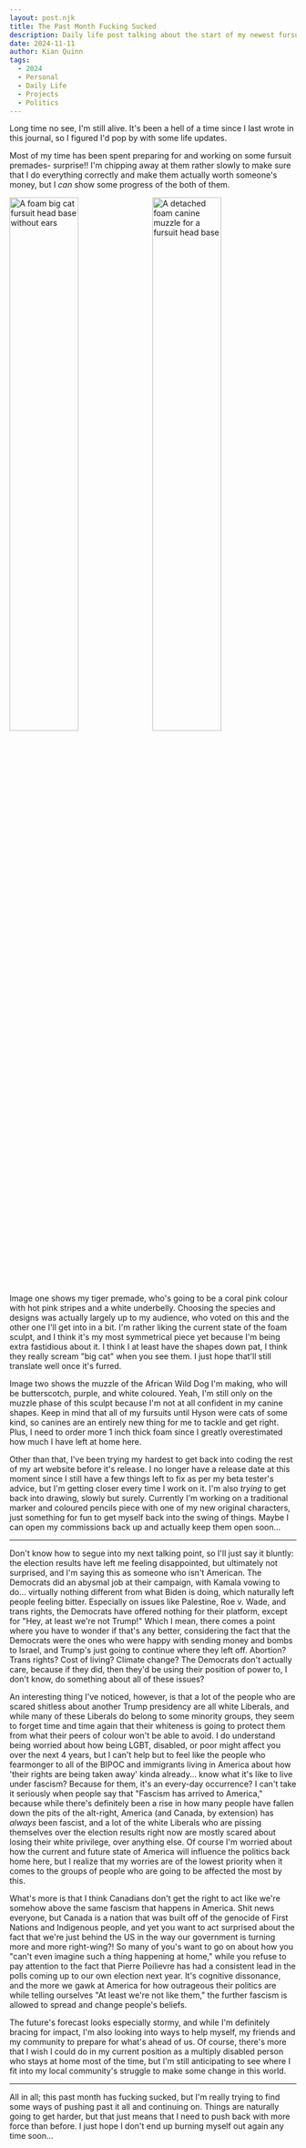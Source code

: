 ```yaml
---
layout: post.njk
title: The Past Month Fucking Sucked
description: Daily life post talking about the start of my newest fursuit project, as well as talking about current world news
date: 2024-11-11
author: Kian Quinn
tags:
  - 2024
  - Personal
  - Daily Life
  - Projects
  - Politics
---
```


Long time no see, I'm still alive. It's been a hell of a time since I last wrote in this journal, so I figured I'd pop by with some life updates.
          
Most of my time has been spent preparing for and working on some fursuit premades- surprise!! I'm chipping away at them rather slowly to make sure that I do everything correctly and make them actually worth someone's money, but I <i>can</i> show some progress of the both of them.
          

<img src="https://files.catbox.moe/g593bn.jpg" alt="A foam big cat fursuit head base without ears" width="49%">  
<img src="https://files.catbox.moe/513zo5.jpg" alt="A detached foam canine muzzle for a fursuit head base" width="49%">

Image one shows my tiger premade, who's going to be a coral pink colour with hot pink stripes and a white underbelly. Choosing the species and designs was actually largely up to my audience, who voted on this and the other one I'll get into in a bit. I'm rather liking the current state of the foam sculpt, and I think it's my most symmetrical piece yet because I'm being extra fastidious about it. I think I at least have the shapes down pat, I think they really scream "big cat" when you see them. I just hope that'll still translate well once it's furred.

Image two shows the muzzle of the African Wild Dog I'm making, who will be butterscotch, purple, and white coloured. Yeah, I'm still only on the muzzle phase of this sculpt because I'm not at all confident in my canine shapes. Keep in mind that all of my fursuits until Hyson were cats of some kind, so canines are an entirely new thing for me to tackle and get right. Plus, I need to order more 1 inch thick foam since I greatly overestimated how much I have left at home here.

Other than that, I've been trying my hardest to get back into coding the rest of my art website before it's release. I no longer have a release date at this moment since I still have a few things left to fix as per my beta tester's advice, but I'm getting closer every time I work on it. I'm also <i>trying</i> to get back into drawing, slowly but surely. Currently I'm working on a traditional marker and coloured pencils piece with one of my new original characters, just something for fun to get myself back into the swing of things. Maybe I can open my commissions back up and actually keep them open soon...

---

Don't know how to segue into my next talking point, so I'll just say it bluntly: the election results have left me feeling disappointed, but ultimately not surprised, and I'm saying this as someone who isn't American. The Democrats did an abysmal job at their campaign, with Kamala vowing to do... virtually nothing different from what Biden is doing, which naturally left people feeling bitter. Especially on issues like Palestine, Roe v. Wade, and trans rights, the Democrats have offered nothing for their platform, except for "Hey, at least we're not Trump!" Which I mean, there comes a point where you have to wonder if that's any better, considering the fact that the Democrats were the ones who were happy with sending money and bombs to Israel, and Trump's just going to continue where they left off. Abortion? Trans rights? Cost of living? Climate change? The Democrats don't actually care, because if they did, then they'd be using their position of power to, I don't know, do something about all of these issues?

An interesting thing I've noticed, however, is that a lot of the people who are scared shitless about another Trump presidency are all white Liberals, and while many of these Liberals do belong to some minority groups, they seem to forget time and time again that their whiteness is going to protect them from what their peers of colour won't be able to avoid. I do understand being worried about how being LGBT, disabled, or poor might affect you over the next 4 years, but I can't help but to feel like the people who fearmonger to all of the BIPOC and immigrants living in America about how 'their rights are being taken away' kinda already... know what it's like to live under fascism? Because for them, it's an every-day occurrence? I can't take it seriously when people say that "Fascism has arrived to America," because while there's definitely been a rise in how many people have fallen down the pits of the alt-right, America (and Canada, by extension) has <i>always</i> been fascist, and a lot of the white Liberals who are pissing themselves over the election results right now are mostly scared about losing their white privilege, over anything else. Of course I'm worried about how the current and future state of America will influence the politics back home here, but I realize that my worries are of the lowest priority when it comes to the groups of people who are going to be affected the most by this. 

What's more is that I think Canadians don't get the right to act like we're somehow above the same fascism that happens in America. Shit news everyone, but Canada is a nation that was built off of the genocide of First Nations and Indigenous people, and yet you want to act surprised about the fact that we're just behind the US in the way our government is turning more and more right-wing?! So many of you's want to go on about how you "can't even imagine such a thing happening at home," while you refuse to pay attention to the fact that Pierre Poilievre has had a consistent lead in the polls coming up to our own election next year. It's cognitive dissonance, and the more we gawk at America for how outrageous their politics are while telling ourselves "At least we're not like them," the further fascism is allowed to spread and change people's beliefs.

The future's forecast looks especially stormy, and while I'm definitely bracing for impact, I'm also looking into ways to help myself, my friends and my community to prepare for what's ahead of us. Of course, there's more that I wish I could do in my current position as a multiply disabled person who stays at home most of the time, but I'm still anticipating to see where I fit into my local community's struggle to make some change in this world.

---

All in all; this past month has fucking sucked, but I'm really trying to find some ways of pushing past it all and continuing on. Things are naturally going to get harder, but that just means that I need to push back with more force than before. I just hope I don't end up burning myself out again any time soon...
